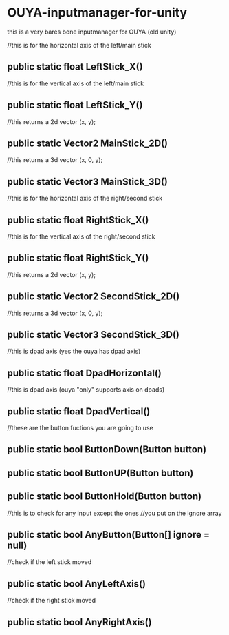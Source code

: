 # OUYA-inputmanager-for-unity
this is a very bares bone inputmanager for OUYA (old unity) 


//this is for the horizontal axis of the left/main stick
## public static float LeftStick_X()
		
//this is for the vertical axis of the left/main stick
## public static float LeftStick_Y()

//this returns a 2d vector (x, y);
## public static Vector2 MainStick_2D()
		
//this returns a 3d vector (x, 0, y);
## public static Vector3 MainStick_3D()
		
//this is for the horizontal axis of the right/second stick
## public static float RightStick_X()
		
//this is for the vertical axis of the right/second stick
## public static float RightStick_Y()
		
//this returns a 2d vector (x, y);
## public static Vector2 SecondStick_2D()
		
//this returns a 3d vector (x, 0, y);
## public static Vector3 SecondStick_3D()
		
//this is dpad axis (yes the ouya has dpad axis)
## public static float DpadHorizontal()
		
//this is dpad axis (ouya "only" supports axis on dpads)
## public static float DpadVertical()
       
//these are the button fuctions you are going to use
## public static bool ButtonDown(Button button)

## public static bool ButtonUP(Button button)

## public static bool ButtonHold(Button button)

//this is to check for any input except the ones
//you put on the ignore array
## public static bool AnyButton(Button[] ignore = null)

//check if the left stick moved
## public static bool AnyLeftAxis()

//check if the right stick moved
## public static bool AnyRightAxis()
	
